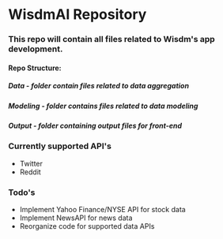 # WisdmAI Repository 
### This repo will contain all files related to Wisdm's app development. 
#### Repo Structure: 
##### Data - folder contain files related to data aggregation 
##### Modeling - folder contains files related to data modeling 
##### Output - folder containing output files for front-end 


### Currently supported API's 
- Twitter 
- Reddit 


### Todo's 
* Implement Yahoo Finance/NYSE API for stock data 
* Implement NewsAPI for news data 
* Reorganize code for supported data APIs 







